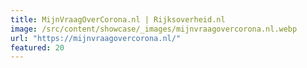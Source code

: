 ```yaml
---
title: MijnVraagOverCorona.nl | Rijksoverheid.nl
image: /src/content/showcase/_images/mijnvraagovercorona.nl.webp
url: "https://mijnvraagovercorona.nl/"
featured: 20
---
```

